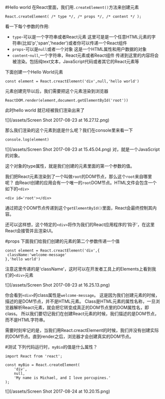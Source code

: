 #Hello world
在React里面，我们用`.createElement()`方法来创建元素
```
React.createElement( /* type */, /* props */, /* content */ );
```
看一下每个参数的作用:
- `type`-可以是一个字符串或者React元素
   这里可是是一个任意HTML元素的字符串(比如'p','span','header')或者你可以传递一个React组件
- `props`-可以是`null`或者一个对象
   这是一个HTML属性和用户数据的对象
- `content`-`null`,一个字符串，React元素或者React组件
传递到这里的内容将会被渲染。包括纯text文本，JavaScript代码或者其它的React元素等

下面创建一个Hello World元素


```
const element = React.creactElement('div',null,'hello world')
```

元素创建完毕以后，我们需要把这个元素渲染到浏览器

```
ReactDOM.render(element,document.getElementById('root'))
```
此时hello world 就已经被我们渲染出来了

![](/assets/Screen Shot 2017-08-23 at 16.27.12.png)

那么我们渲染的这个元素到底是什么呢？我们在console里来看一下
```
console.log(element)
```
![](/assets/Screen Shot 2017-08-23 at 15.45.04.png)
对，就是一个JavaScript的对象。

这个对象的type属性，就是我们创建的元素里面的第一个参数的值。

我们把React元素渲染到了一个叫做`root`的DOM节点，那么这个`root`来自哪里呢？
由React创建的应用会有一个唯一的`root`DOM节点。HTML文件会包含一个如下的`<div>`
```
<div id='root'></div>
```
通过把这个DOM节点传递到这个`getElementById()`里面，React会最终控制其内容。

还可以这样想，这个特定的`<div>`将作为我们的React应用程序的‘钩子’，在这里React会接管并且渲染UI。

#props
下面我们给我们创建的元素的第二个参数传递一个值
```
const element = React.creactElement('div',{
 className:'welcome-message'
},'hello world')

```
注意这里传递的是'className'，这时可以在开发者工具上的Elements上看到我们的`<div>`元素

![](/assets/Screen Shot 2017-08-23 at 16.25.13.png)

你会看到`<div>`的class属性是`welcome-message`。 这是因为我们创建元素的时候，描述的是DOM节点，并不是HTML元素。 Class是HTML元素的属性名称，一旦浏览器解析React元素，就会把它转变成真正的DOM节点里的DOM属性名，即class。
所以我们要切记我们在创建React元素的时候，我们描述的是DOM节点，而不是HTML字符串。

需要时刻牢记的是，当我们用React.creactElement的时候，我们并没有创建实际的DOM节点。直到render之后，浏览器才会创建真实的DOM节点。

#测试
下列代码运行时，`myBio`的值是什么属性？
```
import React from 'react';

const myBio = React.createElement(
    'div',
    null,
    'My name is Michael, and I love porcupines.'
);
```
![](/assets/Screen Shot 2017-08-24 at 10.20.15.png)